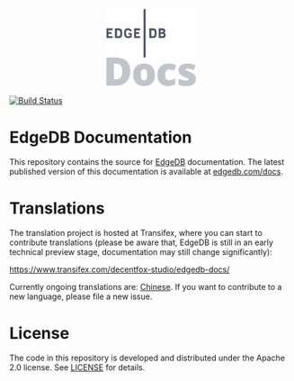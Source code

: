 <p align="center">
  <a href="https://edgedb.com"><img width="160px" src="logo.svg"></a>
</p>

[![Build Status](https://travis-ci.com/edgedb/edgedb-docs.svg?token=74UsunYVsEQ4qRAHz4Ny&branch=master)](https://travis-ci.com/edgedb/edgedb-docs)

EdgeDB Documentation
====================

This repository contains the source for [EdgeDB](https://edgedb.com/)
documentation.  The latest published version of this documentation is
available at [edgedb.com/docs](https://edgedb.com/docs).


Translations
============

The translation project is hosted at Transifex, where you can start to
contribute translations (please be aware that, EdgeDB is still in an early
technical preview stage, documentation may still change significantly):

https://www.transifex.com/decentfox-studio/edgedb-docs/

Currently ongoing translations are:
[Chinese](https://edgedb.readthedocs.io/zh/latest/).
If you want to contribute to a new language, please file a new issue.


License
=======

The code in this repository is developed and distributed under the
Apache 2.0 license.  See [LICENSE](LICENSE) for details.
